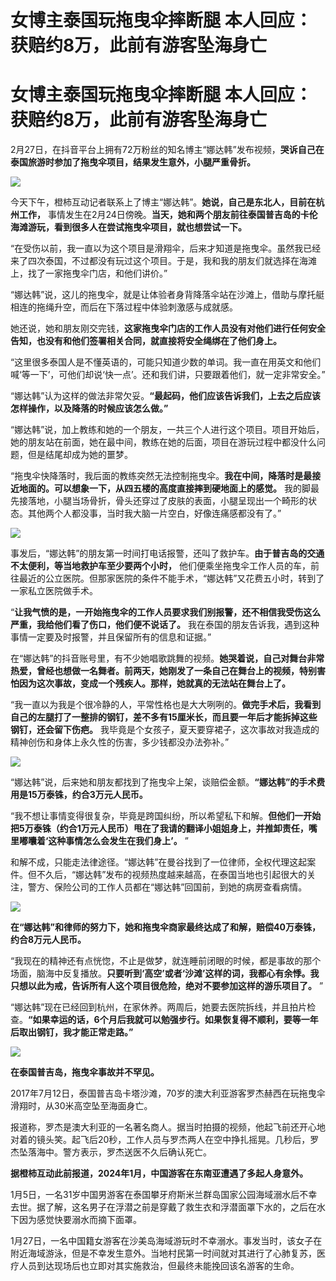 # 女博主泰国玩拖曳伞摔断腿 本人回应：获赔约8万，此前有游客坠海身亡

# 女博主泰国玩拖曳伞摔断腿 本人回应：获赔约8万，此前有游客坠海身亡

2月27日，在抖音平台上拥有72万粉丝的知名博主“娜达韩”发布视频，**哭诉自己在泰国旅游时参加了拖曳伞项目，结果发生意外，小腿严重骨折。**

![](https://inews.gtimg.com/om_bt/OCHzK9DAAzub0b6ejfzhIEBxapR7aUXsQM0YmgEf-j2JYAA/1000)

今天下午，橙柿互动记者联系上了博主“娜达韩”。**她说，自己是东北人，目前在杭州工作，**
事情发生在2月24日傍晚。**当天，她和两个朋友前往泰国普吉岛的卡伦海滩游玩，看到很多人在尝试拖曳伞项目，就也想尝试一下。**

“在受伤以前，我一直以为这个项目是滑翔伞，后来才知道是拖曳伞。虽然我已经来了四次泰国，不过都没有玩过这个项目。于是，我和我的朋友们就选择在海滩上，找了一家拖曳伞门店，和他们讲价。”

“娜达韩”说，这儿的拖曳伞，就是让体验者身背降落伞站在沙滩上，借助与摩托艇相连的拖绳升空，而后在下落过程中体验刺激感与成就感。

她还说，她和朋友刚交完钱，**这家拖曳伞门店的工作人员没有对他们进行任何安全告知，也没有和他们签署相关合同，就直接将安全绳绑在了他们身上。**

“这里很多泰国人是不懂英语的，可能只知道少数的单词。我一直在用英文和他们喊‘等一下’，可他们却说‘快一点’。还和我们讲，只要跟着他们，就一定非常安全。”

“娜达韩”认为这样的做法非常欠妥。**“最起码，他们应该告诉我们，上去之后应该怎样操作，以及降落的时候应该怎么做。”**

“娜达韩”说，加上教练和她的一个朋友，一共三个人进行这个项目。项目开始后，她的朋友站在前面，她在最中间，教练在她的后面，项目在游玩过程中都没什么问题，但是结尾却成为她的噩梦。

“拖曳伞快降落时，我后面的教练突然无法控制拖曳伞。**我在中间，降落时是最接近地面的。可以想象一下，从四五楼的高度直接摔到硬地面上的感觉。**
我的脚最先接落地，小腿当场骨折，骨头还穿过了皮肤的表面，小腿呈现出一个畸形的状态。其他两个人都没事，当时我大脑一片空白，好像连痛感都没有了。”

![](https://inews.gtimg.com/om_bt/OEVFJo6e45HATaKjUza99xW7i5RI_2Og3q5b5Y7kl6k4AAA/1000)

事发后，“娜达韩”的朋友第一时间打电话报警，还叫了救护车。**由于普吉岛的交通不太便利，等当地救护车至少要两个小时，**
他们便乘坐拖曳伞工作人员的车，前往最近的公立医院。但那家医院的条件不能手术，“娜达韩”又花费五小时，转到了一家私立医院做手术。

“**让我气愤的是，一开始拖曳伞的工作人员要求我们别报警，还不相信我受伤这么严重，我给他们看了伤口，他们便不说话了。**
我在泰国的朋友告诉我，遇到这种事情一定要及时报警，并且保留所有的信息和证据。”

在“娜达韩”的抖音账号里，有不少她唱歌跳舞的视频。**她哭着说，自己对舞台非常热爱，曾经也想做一名舞者。前两天，她刚发了一条自己在舞台上的视频，特别害怕因为这次事故，变成一个残疾人。那样，她就真的无法站在舞台上了。**

“我一直以为我是个很冷静的人，平常性格也是大大咧咧的。**做完手术后，我看到自己的左腿打了一整排的钢钉，差不多有15厘米长，而且要一年后才能拆掉这些钢钉，还会留下伤疤。**
我毕竟是个女孩子，夏天要穿裙子，这次事故对我造成的精神创伤和身体上永久性的伤害，多少钱都没办法弥补。”

![](https://inews.gtimg.com/om_bt/OnsGhQTIYr2-ybrzks6v3mXc3eJt6-VjK6qLA9xO8-14MAA/1000)

“娜达韩”说，后来她和朋友都找到了拖曳伞上架，谈赔偿金额。**“娜达韩”的手术费用是15万泰铢，约合3万元人民币。**

“我不想让事情变得很复杂，毕竟是跨国纠纷，所以希望私下和解。**但他们一开始把5万泰铢（约合1万元人民币）甩在了我请的翻译小姐姐身上，并推卸责任，嘴里嘟囔着‘这种事情怎么会发生在我们身上’。**
”

和解不成，只能走法律途径。“娜达韩”在曼谷找到了一位律师，全权代理这起案件。但不久后，“娜达韩”发布的视频热度越来越高，在泰国当地也引起很大的关注，警方、保险公司的工作人员都在“娜达韩”回国前，到她的病房查看病情。

![](https://inews.gtimg.com/om_bt/OL2Wle1fLUoMOjNsJhY5pF_I0OAONtH8_X58TdoGC5648AA/1000)

**在“娜达韩”和律师的努力下，她和拖曳伞商家最终达成了和解，赔偿40万泰铢，约合8万元人民币。**

“我现在的精神还有点恍惚，不止是做梦，就连睡前闭眼的时候，都是事故的那个场面，脑海中反复播放。**只要听到‘高空’或者‘沙滩’这样的词，我都心有余悸。我只想以此为戒，告诉所有人这个项目很危险，绝对不要参加这样的游乐项目了。**
”

“娜达韩”现在已经回到杭州，在家休养。两周后，她要去医院拆线，并且拍片检查。**“如果幸运的话，6个月后我就可以勉强步行。如果恢复得不顺利，要等一年后取出钢钉，我才能正常走路。”**

![](https://inews.gtimg.com/om_bt/O6U2p9D0MIEgymecJreBt_SWB1_GD6Rb_x6wReVo0EsBgAA/1000)

**在泰国普吉岛，拖曳伞事故并不罕见。**

2017年7月12日，泰国普吉岛卡塔沙滩，70岁的澳大利亚游客罗杰赫西在玩拖曳伞滑翔时，从30米高空坠至海面身亡。

报道称，罗杰是澳大利亚的一名著名商人。据当时拍摄的视频，他起飞前还开心地对着的镜头笑。起飞后20秒，工作人员与罗杰两人在空中挣扎摇晃。几秒后，罗杰坠落海中。警方表示，罗杰送医不久后确认死亡。

**据橙柿互动此前报道，2024年1月，中国游客在东南亚遭遇了多起人身意外。**

1月5日，一名31岁中国男游客在泰国攀牙府斯米兰群岛国家公园海域溺水后不幸去世。据了解，这名男子在浮潜之前是穿戴了救生衣和浮潜面罩下水的，之后在水下因为感觉快要溺水而摘下面罩。

1月27日，一名中国籍女游客在沙美岛海域游玩时不幸溺水。事发当时，该女子在附近海域游泳，但是不幸发生意外。当地村民第一时间就对其进行了心肺复苏，医疗人员到达现场后也立即对其实施救治，但最终未能挽回该名游客的生命。

